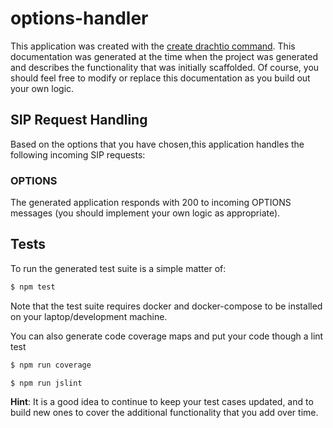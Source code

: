 # options-handler

This application was created with the [create drachtio command](https://www.npmjs.com/package/create-drachtio-app).  This documentation was generated at the time when the project was generated and describes the functionality that was initially scaffolded.  Of course, you should feel free to modify or replace this documentation as you build out your own logic.

## SIP Request Handling

Based on the options that you have chosen,this application handles the following incoming SIP requests:







### OPTIONS
The generated application responds with 200 to incoming OPTIONS messages (you should implement your own logic as appropriate).

## Tests
To run the generated test suite is a simple matter of:
```bash
$ npm test
```
Note that the test suite requires docker and docker-compose to be installed on your laptop/development machine.

You can also generate code coverage maps and put your code though a lint test
```bash
$ npm run coverage

$ npm run jslint
```

**Hint**: It is a good idea to continue to keep your test cases updated, and to build new ones to cover the additional functionality that you add over time.
